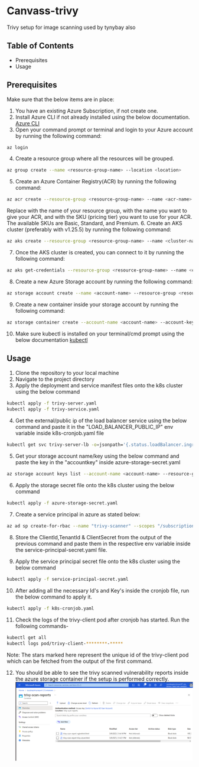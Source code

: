 # Canvass-trivy
Trivy setup for image scanning used by tynybay also


## Table of Contents
- Prerequisites
- Usage

## Prerequisites
Make sure that the below items are in place:

1. You have an existing Azure Subscription, if not create one.
2. Install Azure CLI if not already installed using the below documentation.
    [Azure CLI](https://learn.microsoft.com/en-us/cli/azure/install-azure-cli)
3. Open your command prompt or terminal and login to your Azure account by running the following command:
```bash
az login
```
4. Create a resource group where all the resources will be grouped.
```bash
az group create --name <resource-group-name> --location <location>
```
5. Create an Azure Container Registry(ACR) by running the following command:
```bash
az acr create --resource-group <resource-group-name> --name <acr-name> --sku <acr-sku>
```
Replace <resource-group-name> with the name of your resource group, <acr-name> with the name you want to give your ACR, and <acr-sku> with the SKU (pricing tier) you want to use for your ACR. The available SKUs are Basic, Standard, and Premium.
6. Create an AKS cluster (preferably with v1.25.5) by running the following command:
```bash
az aks create --resource-group <resource-group-name> --name <cluster-name> --node-count <node-count> --kubernetes-version 1.25.5 --generate-ssh-keys
```
7. Once the AKS cluster is created, you can connect to it by running the following command:
```bash
az aks get-credentials --resource-group <resource-group-name> --name <cluster-name>
```
8. Create a new Azure Storage account by running the following command:
```bash
az storage account create --name <account-name> --resource-group <resource-group-name> --location <location> --sku Standard_LRS
```
9. Create a new container inside your storage account by running the following command:
```bash
az storage container create --account-name <account-name> --account-key <account-key> --name <container-name>
```
10. Make sure kubectl is installed on your terminal/cmd prompt using the below documentation
    [kubectl](https://kubernetes.io/docs/tasks/tools/)

## Usage
1. Clone the repository to your local machine
2. Navigate to the project directory
3. Apply the deployment and service manifest files onto the k8s cluster using the below command
```bash
kubectl apply -f trivy-server.yaml
kubectl apply -f trivy-service.yaml
```
4. Get the external/public ip of the load balancer service using the below command and paste it in the "LOAD_BALANCER_PUBLIC_IP" env variable inside k8s-cronjob.yaml file
```bash
kubectl get svc trivy-server-lb -o=jsonpath='{.status.loadBalancer.ingress[0].ip}'
```
5. Get your storage account name/key using the below command and paste the key in the "accountkey" inside azure-storage-secret.yaml
```bash
az storage account keys list --account-name <account-name> --resource-group <resourcegroupname>
```
6. Apply the storage secret file onto the k8s cluster using the below command
```bash
kubectl apply -f azure-storage-secret.yaml
```
7. Create a service principal in azure as stated below:
```bash
az ad sp create-for-rbac --name "trivy-scanner" --scopes "/subscriptions/<subscription_id>/resourceGroups/<resource_group_name>" --role "Contributor" --output json
```
8. Store the ClientId,TenantId & ClientSecret from the output of the previous command and paste them in the respective env variable inside the service-principal-secret.yaml file.

9. Apply the service principal secret file onto the k8s cluster using the below command
```bash
kubectl apply -f service-principal-secret.yaml
```

10. After adding all the necessary Id's and Key's inside the cronjob file, run the below command to apply it.
 ```bash
kubectl apply -f k8s-cronjob.yaml
```
11. Check the logs of the trivy-client pod after cronjob has started. Run the following commands-
```bash
kubectl get all
kubectl logs pod/trivy-client-********-*****
```
Note: The stars marked here represent the unique id of the trivy-client pod which can be fetched from the output of the first command.

12. You should be able to see the trivy scanned vulnerability reports inside the azure storage container if the setup is performed correctly.
![Azure Container Snapshot](./azure-container-output.png)